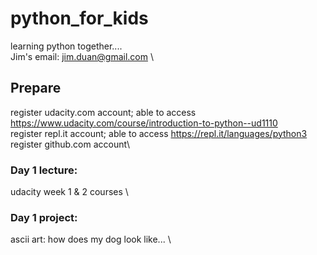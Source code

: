 # python_for_kids
learning python together....\
Jim's email: jim.duan@gmail.com \

## Prepare
register udacity.com account; able to access https://www.udacity.com/course/introduction-to-python--ud1110 \
register repl.it account; able to access https://repl.it/languages/python3 \
register github.com account\

### Day 1 lecture:
udacity week 1 & 2 courses \
### Day 1 project:
ascii art: how does my dog look like... \



